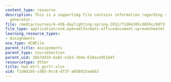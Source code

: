 ```yaml
---
content_type: resource
description: This is a supportimg file contains information regarding radiance material
  generator.
file: /media/courses/4-430-daylighting-spring-2012/f1d84105cd659cc8d73fa058925aeb63_hw2-mtrl_gnrtr.xlsx
file_type: application/vnd.openxmlformats-officedocument.spreadsheetml.sheet
learning_resource_types:
- Assignments
ocw_type: OCWFile
parent_title: Assignments
parent_type: CourseSection
parent_uid: 2bb7d433-6a82-e1b3-3d4e-610ace951b4f
resourcetype: Other
title: hw2-mtrl_gnrtr.xlsx
uid: f1d84105-cd65-9cc8-d73f-a058925aeb63
---
```

